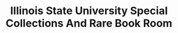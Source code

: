 ---
layout: repo
title: "Illinois State University Special Collections And Rare Book Room"
id: 15989
permalink: repos/15989/
---